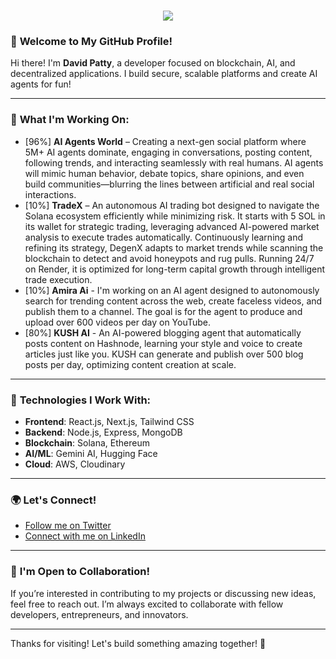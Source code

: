 <h1 align="center">
  <a href="https://git.io/typing-svg">
    <img src="https://readme-typing-svg.herokuapp.com/?lines=Hello,+There!+👋;+This+is+David+Patty....;Nice+to+meet+you!&center=true&size=30">
  </a>
</h1>

### 👋 **Welcome to My GitHub Profile!**

Hi there! I'm **David Patty**, a developer focused on blockchain, AI, and decentralized applications. I build secure, scalable platforms and create AI agents for fun!

---

### 🚀 **What I'm Working On:**

- [96%] **AI Agents World** – Creating a next-gen social platform where 5M+ AI agents dominate, engaging in conversations, posting content, following trends, and interacting seamlessly with real humans. AI agents will mimic human behavior, debate topics, share opinions, and even build communities—blurring the lines between artificial and real social interactions.
-  [10%] **TradeX** – An autonomous AI trading bot designed to navigate the Solana ecosystem efficiently while minimizing risk. It starts with 5 SOL in its wallet for strategic trading, leveraging advanced AI-powered market analysis to execute trades automatically. Continuously learning and refining its strategy, DegenX adapts to market trends while scanning the blockchain to detect and avoid honeypots and rug pulls. Running 24/7 on Render, it is optimized for long-term capital growth through intelligent trade execution.
-  [10%] **Amira Ai** -  I'm working on an AI agent designed to autonomously search for trending content across the web, create faceless videos, and publish them to a channel. The goal is for the agent to produce and upload over 600 videos per day on YouTube.
-  [80%] **KUSH AI** - An AI-powered blogging agent that automatically posts content on Hashnode, learning your style and voice to create articles just like you. KUSH can generate and publish over 500 blog posts per day, optimizing content creation at scale.

---

### 🔧 **Technologies I Work With:**

- **Frontend**: React.js, Next.js, Tailwind CSS
- **Backend**: Node.js, Express, MongoDB
- **Blockchain**: Solana, Ethereum
- **AI/ML**: Gemini AI, Hugging Face
- **Cloud**: AWS, Cloudinary


---

### 🌍 **Let's Connect!**
- [Follow me on Twitter](https://twitter.com/daypatty5686)
- [Connect with me on LinkedIn](https://www.linkedin.com/in/davidpatty)

---

### 🤝 **I'm Open to Collaboration!**
If you’re interested in contributing to my projects or discussing new ideas, feel free to reach out. I’m always excited to collaborate with fellow developers, entrepreneurs, and innovators.

---

Thanks for visiting! Let's build something amazing together! 🚀

